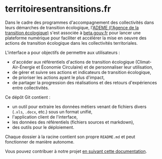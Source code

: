 # territoiresentransitions.fr

Dans le cadre des programmes d'accompagnement des collectivités dans leurs
démarches de transition écologique, l'[ADEME (l'Agence de la transition
écologique)](https://www.ademe.fr/) s'est associée à
[beta.gouv.fr](https://beta.gouv.fr/) pour lancer une plateforme numérique
pour faciliter et accélérer la mise en oeuvre des actions de transition
écologique dans les collectivités territoriales.

L'interface a pour objectifs de permettre aux utilisateurs :
- d'accéder aux référentiels d'actions de transition écologique
  (Climat-Air-Énergie et Économie Circulaire) et de personnaliser leur
  utilisation,
- de gérer et suivre ses actions et indicateurs de transition écologique,
- de prioriser les actions ayant le plus d'impact,
- de partager la progression des réalisations et des retours d'expériences
      entre collectivités.

Ce dépôt Git contient :
- un outil pour extraire les données métiers venant de fichiers divers (`.xls`,
  `.docx`, etc.) sous un format unifié,
- l'application client de l'interface,
- les données des référentiels (fichiers sources et markdown),
- des outils pour le déploiement.

Chaque dossier à la racine contient son propre `README.md` et peut fonctionner
de manière autonome.

Vous pouvez contribuer à notre projet [en suivant cette documentation](docs/workflows/contribuer-au-projet.md).
